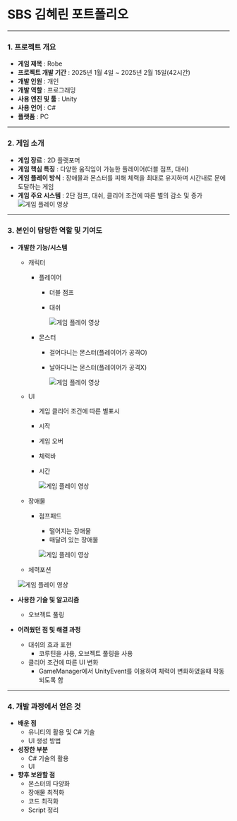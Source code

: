 
# SBS 김혜린 포트폴리오

---
### 1. 프로젝트 개요
+ **게임 제목** : Robe
+ **프로젝트 개발 기간** : 2025년 1월 4일 ~ 2025년 2월 15일(42시간)
+ **개발 인원** : 개인
+ **개발 역할** : 프로그래밍
+ **사용 엔진 및 툴** : Unity
+ **사용 언어** : C#
+ **플랫폼** : PC
---
### 2. 게임 소개
+ **게임 장르** : 2D 플랫포머
+ **게임 핵심 특징** : 다양한 움직임이 가능한 플레이어(더블 점프, 대쉬)
+ **게임 플레이 방식** : 장애물과 몬스터를 피해 체력을 최대로 유지하며 시간내로 문에 도달하는 게임
+ **게임 주요 시스템** : 2단 점프, 대쉬, 클리어 조건에 따른 별의 감소 및 증가
  ![게임 플레이 영상](https://github.com/user-attachments/assets/f5c22017-e38b-433f-a1b5-26d2795c2f3a)

---
### 3. 본인이 담당한 역할 및 기여도
+ **개발한 기능/시스템**
	+ 캐릭터
   		+ 플레이어
			+ 더블 점프
			+ 대쉬
       
       			![게임 플레이 영상](https://github.com/user-attachments/assets/057a8416-fe92-4839-9c7b-e66785cabc56)
		+ 몬스터
			+ 걸어다니는 몬스터(플레이어가 공격O)
			+ 날아다니는 몬스터(플레이어가 공격X)
     
     			![게임 플레이 영상](https://github.com/user-attachments/assets/cd00d34e-c59a-4276-9b69-f4c02cb37ad9)

	+ UI
		+ 게임 클리어 조건에 따른 별표시
		+ 시작
		+ 게임 오버
		+ 체력바
		+ 시간
    
    		![게임 플레이 영상](https://github.com/user-attachments/assets/2c2f063c-9bbd-40f1-a26d-31a93f9680b5)
	+ 장애물
   		+ 점프패드
       		+ 떨어지는 장애물
           	+ 매달려 있는 장애물
           	  
          	![게임 플레이 영상](https://github.com/user-attachments/assets/c5639ee5-7640-4136-a054-82fec39cf3cd)
	+ 체력포션
   
   	![게임 플레이 영상](https://github.com/user-attachments/assets/04a9a05a-fdfc-4085-83b7-0d60ebf611d1)
+ **사용한 기술 및 알고리즘**
	+ 오브젝트 풀링
+ **어려웠던 점 및 해결 과정**
	+ 대쉬의 효과 표현
		+ 코루틴을 사용, 오브젝트 풀링을 사용
	+ 클리어 조건에 따른 UI 변화
		+ GameManager에서 UnityEvent를 이용하여 체력이 변화하였을때 작동되도록 함
---
### 4. 개발 과정에서 얻은 것
+ **배운 점**
	+ 유니티의 활용 및 C# 기술
	+ UI 생성 방법
+ **성장한 부분**
	+ C# 기술의 활용
	+ UI
+ **향후 보완할 점**
	+ 몬스터의 다양화
	+ 장애물 최적화
	+ 코드 최적화
	+ Script 정리
